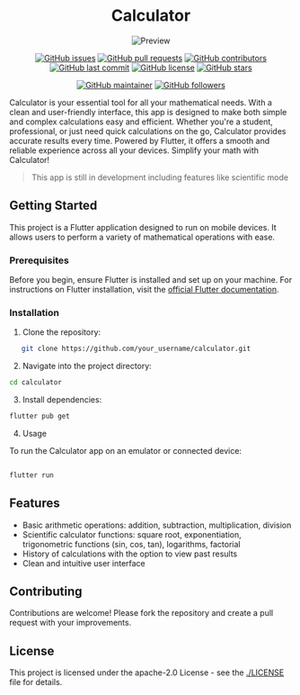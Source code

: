 <div align="center">

# Calculator

![Preview](https://github.com/muhammad-fiaz/Calculator-Flutter/assets/75434191/4570198a-e22d-415a-8ee4-93af6f870f86)

[![GitHub issues](https://img.shields.io/github/issues/muhammad-fiaz/Calculator-Flutter)](https://github.com/muhammad-fiaz/Calculator-Flutter/issues)
[![GitHub pull requests](https://img.shields.io/github/issues-pr/muhammad-fiaz/Calculator-Flutter)](https://github.com/muhammad-fiaz/Calculator-Flutter/pulls)
[![GitHub contributors](https://img.shields.io/github/contributors/muhammad-fiaz/Calculator-Flutter)](https://github.com/muhammad-fiaz/Calculator-Flutter/graphs/contributors)
[![GitHub last commit](https://img.shields.io/github/last-commit/muhammad-fiaz/Calculator-Flutter)](https://github.com/muhammad-fiaz/Calculator-Flutter/commits/main)
[![GitHub license](https://img.shields.io/github/license/muhammad-fiaz/Calculator-Flutter)](https://github.com/muhammad-fiaz/Calculator-Flutter/blob/main/LICENSE)
[![GitHub stars](https://img.shields.io/github/stars/muhammad-fiaz/Calculator-Flutter?style=social)](https://github.com/muhammad-fiaz/Calculator-Flutter/stargazers)

[![GitHub maintainer](https://img.shields.io/badge/maintainer-Muhammad%20Fiaz-blue)](https://github.com/muhammad-fiaz)
[![GitHub followers](https://img.shields.io/github/followers/muhammad-fiaz?label=Follow)](https://github.com/muhammad-fiaz?tab=followers)

</div>

Calculator is your essential tool for all your mathematical needs. With a clean and user-friendly interface, this app is designed to make both simple and complex calculations easy and efficient. Whether you're a student, professional, or just need quick calculations on the go, Calculator provides accurate results every time. Powered by Flutter, it offers a smooth and reliable experience across all your devices. Simplify your math with Calculator!


> This app is still in development including features like scientific mode

## Getting Started

This project is a Flutter application designed to run on mobile devices. It allows users to perform a variety of mathematical operations with ease.

### Prerequisites

Before you begin, ensure Flutter is installed and set up on your machine. For instructions on Flutter installation, visit the [official Flutter documentation](https://flutter.dev/docs/get-started/install).

### Installation

1. Clone the repository:

```bash
   git clone https://github.com/your_username/calculator.git
```

2. Navigate into the project directory:

```bash
cd calculator
```
3. Install dependencies:

```bash
flutter pub get
```

4. Usage

To run the Calculator app on an emulator or connected device:

```bash

flutter run
```
## Features

- Basic arithmetic operations: addition, subtraction, multiplication, division
- Scientific calculator functions: square root, exponentiation, trigonometric functions (sin, cos, tan), logarithms, factorial
- History of calculations with the option to view past results
- Clean and intuitive user interface

  
## Contributing

Contributions are welcome! Please fork the repository and create a pull request with your improvements.

## License

This project is licensed under the apache-2.0 License - see the [./LICENSE](./LICENSE) file for details.

